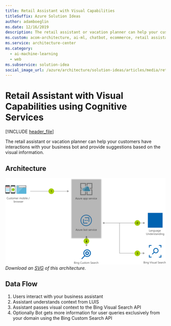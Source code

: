 ```yaml
---
title: Retail Assistant with Visual Capabilities
titleSuffix: Azure Solution Ideas
author: adamboeglin
ms.date: 12/16/2019
description: The retail assistant or vacation planner can help your customers have interactions with your business bot and provide suggestions based on the visual information.
ms.custom: acom-architecture, ai-ml, chatbot, ecommerce, retail assistant, cognitive services, vacation planner, visual capabilities, interactive-diagram, 'https://azure.microsoft.com/solutions/architecture/retail-assistant-or-vacation-planner-with-visual-capabilities/'
ms.service: architecture-center
ms.category:
  - ai-machine-learning
  - web
ms.subservice: solution-idea
social_image_url: /azure/architecture/solution-ideas/articles/media/retail-assistant-or-vacation-planner-with-visual-capabilities.png
---
```


# Retail Assistant with Visual Capabilities using Cognitive Services

[!INCLUDE [header_file](../../../includes/sol-idea-header.md)]

The retail assistant or vacation planner can help your customers have interactions with your business bot and provide suggestions based on the visual information.

## Architecture

![Architecture diagram](../media/retail-assistant-or-vacation-planner-with-visual-capabilities.png)
*Download an [SVG](../media/retail-assistant-or-vacation-planner-with-visual-capabilities.svg) of this architecture.*

## Data Flow

1. Users interact with your business assistant
1. Assistant understands context from LUIS
1. Assistant passes visual context to the Bing Visual Search API
1. Optionally Bot gets more information for user queries exclusively from your domain using the Bing Custom Search API
